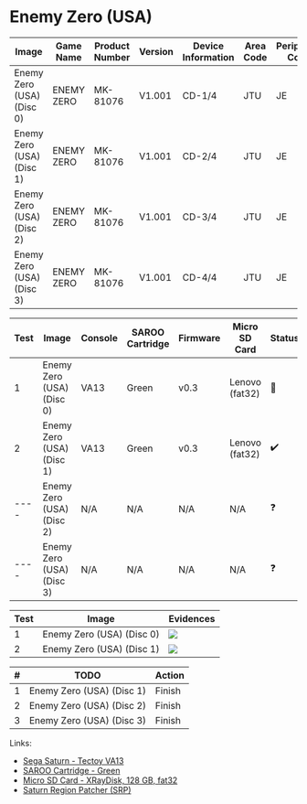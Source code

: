 # Enemy Zero (USA)

| Image                     | Game Name  | Product Number | Version | Device Information | Area Code | Peripheral Code |
| ------------------------- | ---------- | -------------- | ------- | ------------------ | --------- | --------------- |
| Enemy Zero (USA) (Disc 0) | ENEMY ZERO | MK-81076       | V1.001  | CD-1/4             | JTU       | JE              |
| Enemy Zero (USA) (Disc 1) | ENEMY ZERO | MK-81076       | V1.001  | CD-2/4             | JTU       | JE              |
| Enemy Zero (USA) (Disc 2) | ENEMY ZERO | MK-81076       | V1.001  | CD-3/4             | JTU       | JE              |
| Enemy Zero (USA) (Disc 3) | ENEMY ZERO | MK-81076       | V1.001  | CD-4/4             | JTU       | JE              |

| Test | Image                     | Console | SAROO Cartridge | Firmware | Micro SD Card  | Status             | Time Played |
| ---- | ------------------------- | ------- | --------------- | -------- | -------------- | ------------------ | ----------- |
| 1    | Enemy Zero (USA) (Disc 0) | VA13    | Green           | v0.3     | Lenovo (fat32) | :100:              | 19 minutes  |
| 2    | Enemy Zero (USA) (Disc 1) | VA13    | Green           | v0.3     | Lenovo (fat32) | :heavy_check_mark: | 18 minutes  |
| ---- | Enemy Zero (USA) (Disc 2) | N/A     | N/A             | N/A      | N/A            | :question:         | N/A         |
| ---- | Enemy Zero (USA) (Disc 3) | N/A     | N/A             | N/A      | N/A            | :question:         | N/A         |

| Test | Image                     | Evidences                                                                                        |
| ---- | ------------------------- | ------------------------------------------------------------------------------------------------ |
| 1    | Enemy Zero (USA) (Disc 0) | [![](https://img.youtube.com/vi/21aptNmny1s/0.jpg)](https://www.youtube.com/watch?v=21aptNmny1s) |
| 2    | Enemy Zero (USA) (Disc 1) | [![](https://img.youtube.com/vi/e5DVeG2BXvw/0.jpg)](https://www.youtube.com/watch?v=e5DVeG2BXvw) |

| #   | TODO                      | Action |
| --- | ------------------------- | ------ |
| 1   | Enemy Zero (USA) (Disc 1) | Finish |
| 2   | Enemy Zero (USA) (Disc 2) | Finish |
| 3   | Enemy Zero (USA) (Disc 3) | Finish |

Links:

- [Sega Saturn - Tectoy VA13](../../../Info/Consoles/VA13/README.md)
- [SAROO Cartridge - Green](../../../Info/Cartridges/RetroGameParadiseStore/1.32F/README.md)
- [Micro SD Card - XRayDisk, 128 GB, fat32](../../../Info/SdCards/XRayDisk/128GB/fat32/README.md)
- [Saturn Region Patcher (SRP)](https://segaxtreme.net/resources/saturn-region-patcher.81/download)
